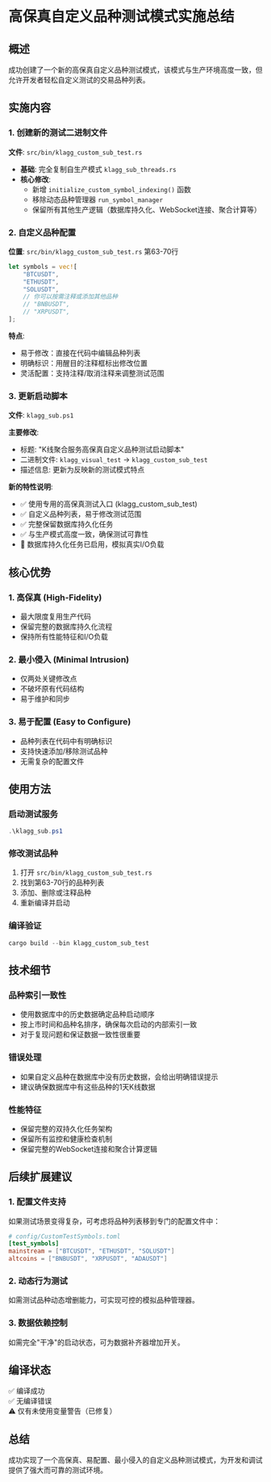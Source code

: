 # 高保真自定义品种测试模式实施总结

## 概述

成功创建了一个新的高保真自定义品种测试模式，该模式与生产环境高度一致，但允许开发者轻松自定义测试的交易品种列表。

## 实施内容

### 1. 创建新的测试二进制文件

**文件**: `src/bin/klagg_custom_sub_test.rs`

- **基础**: 完全复制自生产模式 `klagg_sub_threads.rs`
- **核心修改**: 
  - 新增 `initialize_custom_symbol_indexing()` 函数
  - 移除动态品种管理器 `run_symbol_manager`
  - 保留所有其他生产逻辑（数据库持久化、WebSocket连接、聚合计算等）

### 2. 自定义品种配置

**位置**: `src/bin/klagg_custom_sub_test.rs` 第63-70行

```rust
let symbols = vec![
    "BTCUSDT",
    "ETHUSDT", 
    "SOLUSDT",
    // 你可以按需注释或添加其他品种
    // "BNBUSDT",
    // "XRPUSDT",
];
```

**特点**:
- 易于修改：直接在代码中编辑品种列表
- 明确标识：用醒目的注释框标出修改位置
- 灵活配置：支持注释/取消注释来调整测试范围

### 3. 更新启动脚本

**文件**: `klagg_sub.ps1`

**主要修改**:
- 标题: "K线聚合服务高保真自定义品种测试启动脚本"
- 二进制文件: `klagg_visual_test` → `klagg_custom_sub_test`
- 描述信息: 更新为反映新的测试模式特点

**新的特性说明**:
- ✅ 使用专用的高保真测试入口 (klagg_custom_sub_test)
- ✅ 自定义品种列表，易于修改测试范围
- ✅ 完整保留数据库持久化任务
- ✅ 与生产模式高度一致，确保测试可靠性
- 💾 数据库持久化任务已启用，模拟真实I/O负载

## 核心优势

### 1. 高保真 (High-Fidelity)
- 最大限度复用生产代码
- 保留完整的数据库持久化流程
- 保持所有性能特征和I/O负载

### 2. 最小侵入 (Minimal Intrusion)
- 仅两处关键修改点
- 不破坏原有代码结构
- 易于维护和同步

### 3. 易于配置 (Easy to Configure)
- 品种列表在代码中有明确标识
- 支持快速添加/移除测试品种
- 无需复杂的配置文件

## 使用方法

### 启动测试服务
```powershell
.\klagg_sub.ps1
```

### 修改测试品种
1. 打开 `src/bin/klagg_custom_sub_test.rs`
2. 找到第63-70行的品种列表
3. 添加、删除或注释品种
4. 重新编译并启动

### 编译验证
```powershell
cargo build --bin klagg_custom_sub_test
```

## 技术细节

### 品种索引一致性
- 使用数据库中的历史数据确定品种启动顺序
- 按上市时间和品种名排序，确保每次启动的内部索引一致
- 对于复现问题和保证数据一致性很重要

### 错误处理
- 如果自定义品种在数据库中没有历史数据，会给出明确错误提示
- 建议确保数据库中有这些品种的1天K线数据

### 性能特征
- 保留完整的双持久化任务架构
- 保留所有监控和健康检查机制
- 保留完整的WebSocket连接和聚合计算逻辑

## 后续扩展建议

### 1. 配置文件支持
如果测试场景变得复杂，可考虑将品种列表移到专门的配置文件中：
```toml
# config/CustomTestSymbols.toml
[test_symbols]
mainstream = ["BTCUSDT", "ETHUSDT", "SOLUSDT"]
altcoins = ["BNBUSDT", "XRPUSDT", "ADAUSDT"]
```

### 2. 动态行为测试
如需测试品种动态增删能力，可实现可控的模拟品种管理器。

### 3. 数据依赖控制
如需完全"干净"的启动状态，可为数据补齐器增加开关。

## 编译状态

✅ 编译成功  
✅ 无编译错误  
⚠️ 仅有未使用变量警告（已修复）

## 总结

成功实现了一个高保真、易配置、最小侵入的自定义品种测试模式，为开发和调试提供了强大而可靠的测试环境。
